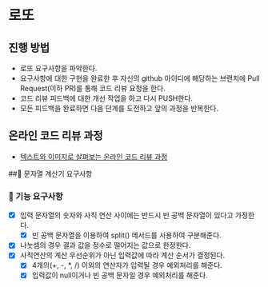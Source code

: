 # 로또
## 진행 방법
* 로또 요구사항을 파악한다.
* 요구사항에 대한 구현을 완료한 후 자신의 github 아이디에 해당하는 브랜치에 Pull Request(이하 PR)를 통해 코드 리뷰 요청을 한다.
* 코드 리뷰 피드백에 대한 개선 작업을 하고 다시 PUSH한다.
* 모든 피드백을 완료하면 다음 단계를 도전하고 앞의 과정을 반복한다.

## 온라인 코드 리뷰 과정
* [텍스트와 이미지로 살펴보는 온라인 코드 리뷰 과정](https://github.com/next-step/nextstep-docs/tree/master/codereview)


##🧮 문자열 계산기 요구사항 

### 📌 기능 요구사항
- [x] 입력 문자열의 숫자와 사칙 연산 사이에는 반드시 빈 공백 문자열이 있다고 가정한다.
    - [x] 빈 공백 문자열을 이용하여 split() 메서드를 사용하여 구분해준다.
- [x] 나눗셈의 경우 결과 값을 정수로 떨어지는 값으로 한정한다.
- [x] 사칙연산의 계산 우선순위가 아닌 입력값에 따라 계산 순서가 결정된다.
    - [x] 4개의(+, -, *, /) 이외의 연산자가 입력될 경우 예외처리를 해준다.
    - [x] 입력값이 null이거나 빈 공백 문자일 경우 예외처리를 해준다.